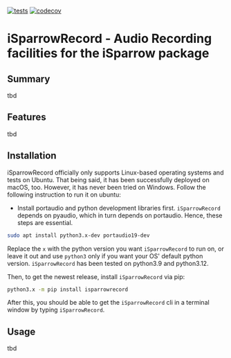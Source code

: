 [![tests](https://github.com/ssciwr/iSparrowRecord/actions/workflows/main.yml/badge.svg?event=push)](https://github.com/ssciwr/iSparrowRecord/actions/workflows/main.yml)
[![codecov](https://codecov.io/gh/ssciwr/iSparrowRecord/graph/badge.svg?token=FwyE0PNiOk)](https://codecov.io/gh/ssciwr/iSparrowRecord)
# iSparrowRecord - Audio Recording facilities for the iSparrow package

## Summary 
tbd

## Features 
tbd 

## Installation
iSparrowRecord officially only supports Linux-based operating systems and tests on Ubuntu. That being said, it has been successfully deployed on macOS, too. However, it has never been tried on Windows. Follow the following instruction to run it on ubuntu: 

- Install portaudio and python development libraries first. `iSparrowRecord` depends on pyaudio, which in turn depends on portaudio. Hence, these steps are essential. 
```bash 
sudo apt install python3.x-dev portaudio19-dev
```
Replace the `x` with the python version you want `iSparrowRecord` to run on, or leave it out and use `python3` only if you want your OS' default python version. `iSparrowRecord` has been tested on python3.9 and python3.12. 

Then, to get the newest release, install `iSparrowRecord` via pip: 
```bash 
python3.x -m pip install isparrowrecord
```

After this, you should be able to get the `iSparrowRecord` cli in a terminal window by typing `iSparrowRecord`.

## Usage
tbd